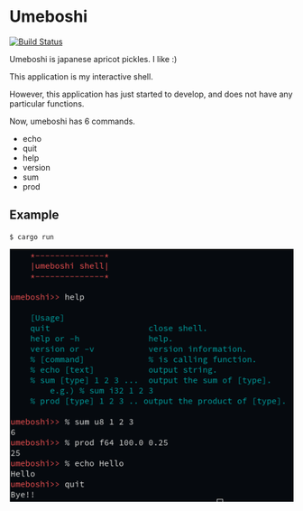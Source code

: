 # Umeboshi

[![Build Status](https://travis-ci.org/masahiko-ofgp/umeboshi.svg?branch=master)](https://travis-ci.org/masahiko-ofgp/umeboshi)

Umeboshi is japanese apricot pickles. I like :)

This application is my interactive shell.

However, this application has just started to develop, 
and does not have any particular functions.

Now, umeboshi has 6 commands.

- echo
- quit
- help
- version
- sum
- prod

## Example

    $ cargo run

<img src="./imgs/screenshot.png" alt="umeboshi screenshot">

